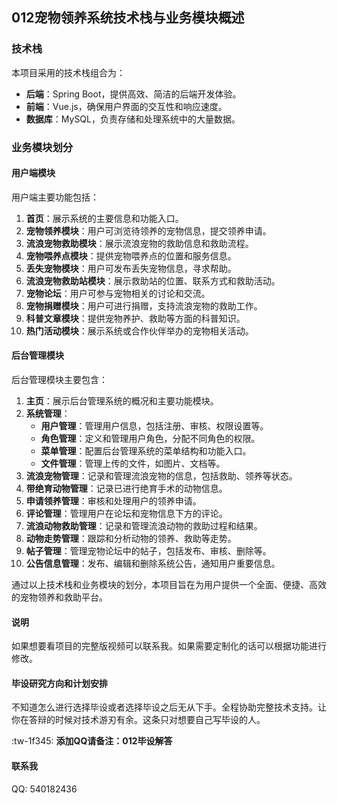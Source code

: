 
## 012宠物领养系统技术栈与业务模块概述

### 技术栈

本项目采用的技术栈组合为：

- **后端**：Spring Boot，提供高效、简洁的后端开发体验。
- **前端**：Vue.js，确保用户界面的交互性和响应速度。
- **数据库**：MySQL，负责存储和处理系统中的大量数据。

### 业务模块划分

#### 用户端模块

用户端主要功能包括：

1. **首页**：展示系统的主要信息和功能入口。
2. **宠物领养模块**：用户可浏览待领养的宠物信息，提交领养申请。
3. **流浪宠物救助模块**：展示流浪宠物的救助信息和救助流程。
4. **宠物喂养点模块**：提供宠物喂养点的位置和服务信息。
5. **丢失宠物模块**：用户可发布丢失宠物信息，寻求帮助。
6. **流浪宠物救助站模块**：展示救助站的位置、联系方式和救助活动。
7. **宠物论坛**：用户可参与宠物相关的讨论和交流。
8. **宠物捐赠模块**：用户可进行捐赠，支持流浪宠物的救助工作。
9. **科普文章模块**：提供宠物养护、救助等方面的科普知识。
10. **热门活动模块**：展示系统或合作伙伴举办的宠物相关活动。

#### 后台管理模块

后台管理模块主要包含：

1. **主页**：展示后台管理系统的概况和主要功能模块。
2. **系统管理**：
    - **用户管理**：管理用户信息，包括注册、审核、权限设置等。
    - **角色管理**：定义和管理用户角色，分配不同角色的权限。
    - **菜单管理**：配置后台管理系统的菜单结构和功能入口。
    - **文件管理**：管理上传的文件，如图片、文档等。
3. **流浪宠物管理**：记录和管理流浪宠物的信息，包括救助、领养等状态。
4. **带绝育动物管理**：记录已进行绝育手术的动物信息。
5. **申请领养管理**：审核和处理用户的领养申请。
6. **评论管理**：管理用户在论坛和宠物信息下方的评论。
7. **流浪动物救助管理**：记录和管理流浪动物的救助过程和结果。
8. **动物走势管理**：跟踪和分析动物的领养、救助等走势。
9. **帖子管理**：管理宠物论坛中的帖子，包括发布、审核、删除等。
10. **公告信息管理**：发布、编辑和删除系统公告，通知用户重要信息。

通过以上技术栈和业务模块的划分，本项目旨在为用户提供一个全面、便捷、高效的宠物领养和救助平台。
#### 说明
如果想要看项目的完整版视频可以联系我。如果需要定制化的话可以根据功能进行修改。

#### 毕设研究方向和计划安排
不知道怎么进行选择毕设或者选择毕设之后无从下手。全程协助完整技术支持。让你在答辩的时候对技术游刃有余。这条只对想要自己写毕设的人。

:tw-1f345: **添加QQ请备注：012毕设解答**

#### 联系我
QQ: 540182436
